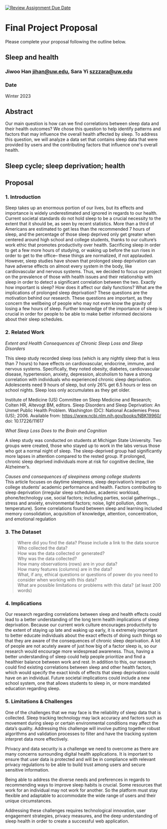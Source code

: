 [![Review Assignment Due Date](https://classroom.github.com/assets/deadline-readme-button-24ddc0f5d75046c5622901739e7c5dd533143b0c8e959d652212380cedb1ea36.svg)](https://classroom.github.com/a/9bMXU1P_)
# Final Project Proposal

Please complete your proposal following the outline below.

## Sleep and health

### Jiwoo Han jihan@uw.edu, Sara Yi szzzara@uw.edu

### Date

Winter 2023
## Abstract

Our main question is how can we find correlations between sleep data and their health outcomes? We chose this question to help identify patterns and factors that may influence the overall health affected by sleep. To address this question, we will analyze a data set that contains sleep data that were provided by users and the contributing factors that influence one's overall health. 

## Sleep cycle; sleep deprivation; health

## Proposal

### 1. Introduction  

Sleep takes up an enormous portion of our lives, but its effects and importance is widely underestimated and ignored in regards to our health. Current societal standards do not hold sleep to be a crucial necessity to the extent that it should be, as seen by recent statistics. More than a third of Americans are estimated to get less than the recommended 7 hours of sleep, and the percentage of those sleep deprived only get greater when centered around high school and college students, thanks to our culture’s work ethic that promotes productivity over health. Sacrificing sleep in order to get a few more hours of studying, or waking up before the sun rises in order to get to the office– these things are normalized, if not applauded. However, sleep studies have shown that prolonged sleep deprivation can have adverse effects on almost every system in the body, like cardiovascular and nervous systems. Thus, we decided to focus our project on the prevalence of those with health issues and their relationship with sleep in order to detect a significant correlation between the two. Exactly how important is sleep? How does it affect our daily functions? What are the implications of prolonged sleep deprivation? These questions are the motivation behind our research. These questions are important, as they concern the wellbeing of people who may not even know the gravity of losing a few hours of sleep. Further knowledge of the importance of sleep is crucial in order for people to be able to make better informed decisions about their sleep schedules. 

### 2. Related Work 

*Extent and Health Consequences of Chronic Sleep Loss and Sleep Disorders* 

This sleep study recorded sleep loss (which is any nightly sleep that is less than 7 hours) to have effects on cardiovascular, endocrine, immune, and nervous systems. Specifically, they noted obesity, diabetes, cardiovascular disease, hypertension, anxiety, depression, alcoholism to have a strong correlation with individuals who experienced chronic sleep deprivation. Adolescents need 9 hours of sleep, but only 26% get 6.5 hours or less on school nights. Sleep loss only accumulates as they get older.

Institute of Medicine (US) Committee on Sleep Medicine and Research; Colten HR, Altevogt BM, editors. Sleep Disorders and Sleep Deprivation: An Unmet Public Health Problem. Washington (DC): National Academies Press (US); 2006. Available from: https://www.ncbi.nlm.nih.gov/books/NBK19960/ doi: 10.17226/11617

*What Sleep Loss Does to the Brain and Cognition*

A sleep study was conducted on students at Michigan State University. Two groups were created, those who stayed up to work in the labs versus those who got a normal night of sleep. The sleep-deprived group had significantly more lapses in attention compared to the rested group. If prolonged, chronic sleep deprived individuals more at risk for cognitive decline, like Alzheimer’s.

*Causes and consequences of sleepiness among college students*  
This article focuses on daytime sleepiness, sleep deprivation’s impact on college students’ academic performance and health. Factors contributing to sleep deprivation (irregular sleep schedules, academic workload, phone/technology use, social factors; including parties, social gatherings.., stress and anxiety, environmental factors; noise, light pollution, dorm, temperature). Some correlations found between sleep and learning included memory consolidation, acquisition of knowledge, attention, concentration, and emotional regulation 


### 3. The Dataset

> Where did you find the data? Please include a link to the data source  
> Who collected the data?  
> How was the data collected or generated?  
> Why was the data collected?  
>How many observations (rows) are in your data?  
> How many features (columns) are in the data?  
> What, if any, ethical questions or questions of power do you need to consider when working with this data?  
> What are possible limitations or problems with this data?   (at least 200 words)

### 4. Implications

Our research regarding correlations between sleep and health effects could lead to a better understanding of the long term health implications of sleep deprivation. Because our current work culture encourages productivity to the extent of staying up late and waking up early, it is extremely important to better educate individuals about the exact effects of doing such things so that they are aware of the consequences of chronic sleep deprivation. A lot of people are not acutely aware of just how big of a factor sleep is, so our research would encourage more widespread awareness. Thus, having a better understanding of sleep could help people prioritize and find a healthier balance between work and rest. In addition to this, our research could find existing correlations between sleep and other health factors, which would specify the exact kinds of effects that sleep deprivation could have on an individual. Future societal implications could include a new school system, one that allows students to sleep in, or more mandated education regarding sleep.

### 5. Limitations & Challenges

One of the challenges that we may face is the reliability of sleep data that is collected. Sleep tracking technology may lack accuracy and factors such as movement during sleep or certain environmental conditions may affect the data’s quality. Addressing this challenge will involve putting together robust algorithms and validation processes to filter and have the tracking system interpret data more effectively. 

Privacy and data security is a challenge we need to overcome as there are many concerns surrounding digital health applications. It is important to ensure that user data is protected and will be in compliance with relevant privacy regulations to be able to build trust among users and secure sensitive information. 

Being able to address the diverse needs and preferences in regards to recommending ways to improve sleep habits is crucial. Some resources that work for an individual may not work for another. So the platform must stay flexible and adaptable to accommodate the wide range of users and their unique circumstances. 

Addressing these challenges requires technological innovation, user engagement strategies, privacy measures, and the deep understanding of sleep health in order to create a successful web application. 
